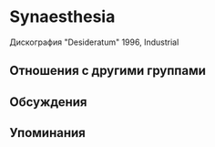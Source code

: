 # Synaesthesia

Дискография
"Desideratum" 1996, Industrial

## Отношения с другими группами


## Обсуждения


## Упоминания

